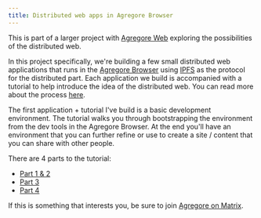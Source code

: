 ```yaml
---
title: Distributed web apps in Agregore Browser
---
```


This is part of a larger project with [Agregore Web](https://agregore.mauve.moe/) exploring the possibilities of the distributed web. 

In this project specifically, we're building a few small distributed web applications that runs in the [Agregore Browser](https://github.com/AgregoreWeb/agregore-browser) using [IPFS](https://ipfs.tech/) as the protocol for the distributed part. Each application we build is accompanied with a tutorial to help introduce the idea of the distributed web. You can read more about the process [here](https://agregore.mauve.moe/docs/tutorials/process).

The first application + tutorial I've build is a basic development environment. The tutorial walks you through bootstrapping the environment from the dev tools in the Agregore Browser. At the end you'll have an environment that you can further refine or use to create a site / content that you can share with other people.

There are 4 parts to the tutorial:

- [Part 1 & 2](./part-1/)
- [Part 3](./part-3/)
- [Part 4](./part-4/)

If this is something that interests you, be sure to join [Agregore on Matrix](https://matrix.to/#/#agregore:mauve.moe).

